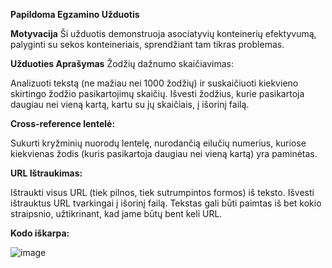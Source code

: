 **Papildoma Egzamino Užduotis**

**Motyvacija**
Ši užduotis demonstruoja asociatyvių konteinerių efektyvumą, palyginti su sekos konteineriais, sprendžiant tam tikras problemas.

**Užduoties Aprašymas**
Žodžių dažnumo skaičiavimas:

Analizuoti tekstą (ne mažiau nei 1000 žodžių) ir suskaičiuoti kiekvieno skirtingo žodžio pasikartojimų skaičių.
Išvesti žodžius, kurie pasikartoja daugiau nei vieną kartą, kartu su jų skaičiais, į išorinį failą.

**Cross-reference lentelė:**

Sukurti kryžminių nuorodų lentelę, nurodančią eilučių numerius, kuriose kiekvienas žodis (kuris pasikartoja daugiau nei vieną kartą) yra paminėtas.

**URL Ištraukimas:**

Ištraukti visus URL (tiek pilnos, tiek sutrumpintos formos) iš teksto.
Išvesti ištrauktus URL tvarkingai į išorinį failą.
Tekstas gali būti paimtas iš bet kokio straipsnio, užtikrinant, kad jame būtų bent keli URL.

**Kodo iškarpa:**

![image](https://github.com/Ignas420/Egzaminas/assets/145566919/daf11a67-37c7-4667-b656-bdc6b725d126)
